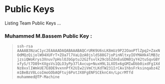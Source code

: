 # Public Keys 

Listing Team Public Keys ... 

### Muhammed M.Bassem Public Key : 

>``` ssh-rsa AAAAB3NzaC1yc2EAAAADAQABAAABAQCrURK9U6sLK8mUz9P22OaoPTlZpq2+ZaxNOdMQzQijolW94XUFrT+ZOa7l7VaLQzA0jsldS88G7joPinNltxyIOYMAHk4lMB3zjzsiQWoKrys3Xnuv7pHslOJbGptuJ2G2fsvlk29cbSZdnEuGDN01yY42tuSqvGBYxfyS/t7D89+XXgsVs1QLO3yPp37lAvcup+NuxH9L1LXO5x6gGMIwDbb0ixdFg1XdNz8xxlIWmkUE7E8DE9vxnnPfX2UIw2iVmCtLKdTW231IrCAv1hbsFrksinqabz4Zm1BeBzV8LcoImoGObAQFtuj6PotJX8FgENFSCEknC4n/LpcrMTfd muhammed@TP-Machine ```




